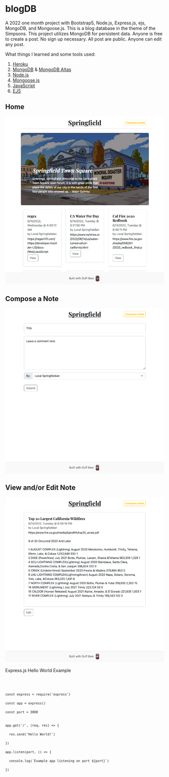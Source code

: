 # blogDB

A 2022 one month project with Bootstrap5, Node.js, Express.js, ejs, MongoDB, and Mongoose.js. This is a blog database in the theme of the Simpsons. This project utilizes MongoDB for persistent data. Anyone is free to create a post. No sign up necessary. All post are public. Anyone can edit any post.

What things I learned and some tools used:
1) [Heroku](https://www.heroku.com)
2) [MongoDB](https://www.mongodb.com) & [MongoDB Altas](https://www.mongodb.com/atlas)
3) [Node.js](https://nodejs.org)
4) [Mongoose.js](https://mongoosejs.com/docs/guide.html)
5) [JavaScript](https://developer.mozilla.org/en-US/docs/Web/JavaScript/Reference)
6) [EJS](https://ejs.co/#docs)

## Home
<img src="img-home.png" width="720" height="auto">

## Compose a Note
<img src="img-compose.png" width="720" height="auto">


## View and/or Edit Note
<img src="img-viewedit.png" width="720" height="auto">



Express.js Hello World Example

<code>
  
    const express = require('express')

    const app = express()

    const port = 3000


    app.get('/', (req, res) => {

      res.send('Hello World!')

    })

    app.listen(port, () => {

      console.log(`Example app listening on port ${port}`)

    })
  
</code>
